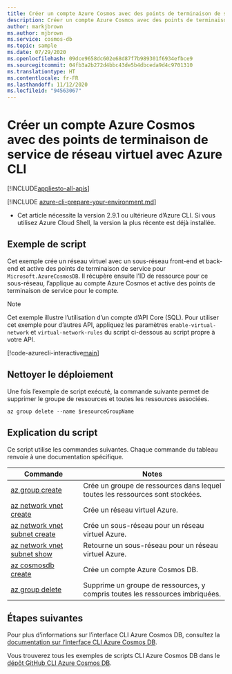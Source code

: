 ```yaml
---
title: Créer un compte Azure Cosmos avec des points de terminaison de service de réseau virtuel
description: Créer un compte Azure Cosmos avec des points de terminaison de service de réseau virtuel
author: markjbrown
ms.author: mjbrown
ms.service: cosmos-db
ms.topic: sample
ms.date: 07/29/2020
ms.openlocfilehash: 09dce9658dc602e68d87f7b989301f6934efbce9
ms.sourcegitcommit: 04fb3a2b272d4bbc43de5b4dbceda9d4c9701310
ms.translationtype: HT
ms.contentlocale: fr-FR
ms.lasthandoff: 11/12/2020
ms.locfileid: "94563067"
---
```

# <a name="create-an-azure-cosmos-account-with-virtual-network-service-endpoints-using-azure-cli"></a>Créer un compte Azure Cosmos avec des points de terminaison de service de réseau virtuel avec Azure CLI
[!INCLUDE[appliesto-all-apis](../../../includes/appliesto-all-apis.md)]

[!INCLUDE [azure-cli-prepare-your-environment.md](../../../../../includes/azure-cli-prepare-your-environment.md)]

- Cet article nécessite la version 2.9.1 ou ultérieure d’Azure CLI. Si vous utilisez Azure Cloud Shell, la version la plus récente est déjà installée.

## <a name="sample-script"></a>Exemple de script

Cet exemple crée un réseau virtuel avec un sous-réseau front-end et back-end et active des points de terminaison de service pour `Microsoft.AzureCosmosDB`. Il récupère ensuite l’ID de ressource pour ce sous-réseau, l’applique au compte Azure Cosmos et active des points de terminaison de service pour le compte.

> [!NOTE]
> Cet exemple illustre l’utilisation d’un compte d’API Core (SQL). Pour utiliser cet exemple pour d’autres API, appliquez les paramètres `enable-virtual-network` et `virtual-network-rules` du script ci-dessous au script propre à votre API.

[!code-azurecli-interactive[main](../../../../../cli_scripts/cosmosdb/common/service-endpoints.sh "Create an Azure Cosmos account with service endpoints.")]

## <a name="clean-up-deployment"></a>Nettoyer le déploiement

Une fois l’exemple de script exécuté, la commande suivante permet de supprimer le groupe de ressources et toutes les ressources associées.

```azurecli-interactive
az group delete --name $resourceGroupName
```

## <a name="script-explanation"></a>Explication du script

Ce script utilise les commandes suivantes. Chaque commande du tableau renvoie à une documentation spécifique.

| Commande | Notes |
|---|---|
| [az group create](/cli/azure/group#az-group-create) | Crée un groupe de ressources dans lequel toutes les ressources sont stockées. |
| [az network vnet create](/cli/azure/network/vnet#az-network-vnet-create) | Crée un réseau virtuel Azure. |
| [az network vnet subnet create](/cli/azure/network/vnet/subnet#az-network-vnet-subnet-create) | Crée un sous-réseau pour un réseau virtuel Azure. |
| [az network vnet subnet show](/cli/azure/network/vnet/subnet#az-network-vnet-subnet-show) | Retourne un sous-réseau pour un réseau virtuel Azure. |
| [az cosmosdb create](/cli/azure/cosmosdb#az-cosmosdb-create) | Crée un compte Azure Cosmos DB. |
| [az group delete](/cli/azure/resource#az-resource-delete) | Supprime un groupe de ressources, y compris toutes les ressources imbriquées. |

## <a name="next-steps"></a>Étapes suivantes

Pour plus d’informations sur l’interface CLI Azure Cosmos DB, consultez la [documentation sur l’interface CLI Azure Cosmos DB](/cli/azure/cosmosdb).

Vous trouverez tous les exemples de scripts CLI Azure Cosmos DB dans le [dépôt GitHub CLI Azure Cosmos DB](https://github.com/Azure-Samples/azure-cli-samples/tree/master/cosmosdb).
